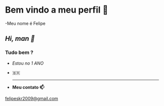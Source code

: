 # **Bem vindo a meu perfil 🖤**

-Meu nome é Felipe

## _Hi, man 💪_
### Tudo bem ?

- _Estou no 1 ANO_
- 🇧🇷
  _______________

- **Meu contato 📫**

felipeskr2009@gmail.com
